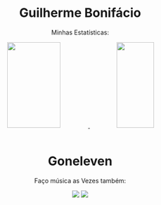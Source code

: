 <!-- Nome e Texto -->
<div>
  <h1 align="center">
    Guilherme Bonifácio
  </h1>

  <p align="center">
    Minhas Estatísticas:
  </p>
  
</div>

<!-- Link das Estatística -->
<div align="center">
  <a href="https://github.com/Goneleven">
    <img width="49%" height="195px" src="https://github-readme-stats.vercel.app/api?username=Goneleven&title_color=3181df&border_color=0d1118&bg_color=0d1117&count_private=true&include_all_commits=true&show_icons=true&theme=dracula&hide_border=false&show_owner=true"/>
    <img width="41%" height="195px" src="https://github-readme-stats.vercel.app/api/top-langs/?username=Goneleven&title_color=3181df&border_color=0d1118&bg_color=0d1117&theme=dracula&hide_border=false&&layout=compact"/>
  </a>
</div>

<br>

<div>
  <h1 align="center">
    Goneleven
  </h1>

</div>

 <!-- Link URL -->
<div align="center"> 
  <p>
    Faço música as Vezes também:
  </p>
  <a href="https://www.youtube.com/channel/UCn1RP2lJCsUI5otG_Eta74A" target="_blank"><img src="https://img.shields.io/badge/YouTube-FF0000?style=for-the-badge&logo=youtube&logoColor=white" target="_blank"></a>
  <a href="https://www.instagram.com/goneleven_/" target="_blank"><img src="https://img.shields.io/badge/-Instagram-%23E4405F?style=for-the-badge&logo=instagram&logoColor=white" target="_blank"></a>
  <!--
  <a href = "mailto:emailquenaoseiainda@gmail.com"><img src="https://img.shields.io/badge/-Gmail-%23333?style=for-the-badge&logo=gmail&logoColor=white" target="_blank"></a>
  <a href="linkedinquenaoseisecolocoainda" target="_blank"><img src="https://img.shields.io/badge/-LinkedIn-%230077B5?style=for-the-badge&logo=linkedin&logoColor=white" target="_blank"></a>
  -->
  
</div>
